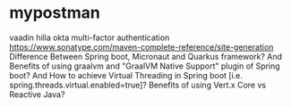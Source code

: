 # mypostman
vaadin hilla
okta multi-factor authentication
https://www.sonatype.com/maven-complete-reference/site-generation
Difference Between Spring boot, Micronaut and Quarkus framework? And 
Benefits of using graalvm and "GraalVM Native Support" plugin of Spring boot? And How to achieve Virtual Threading in Spring boot [i.e. spring.threads.virtual.enabled=true]?
Benefits of using Vert.x Core vs Reactive Java?
